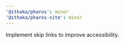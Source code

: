 ```yaml
---
'@ithaka/pharos': minor
'@ithaka/pharos-site': minor
---
```


Implement skip links to improve accessibility.
